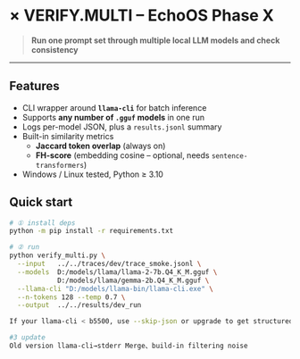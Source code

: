# × VERIFY.MULTI – EchoOS Phase X

> **Run one prompt set through multiple local LLM models and check consistency**

---

## Features

* CLI wrapper around **`llama-cli`** for batch inference
* Supports **any number of `.gguf` models** in one run
* Logs per-model JSON, plus a `results.jsonl` summary
* Built-in similarity metrics  
  * **Jaccard token overlap** (always on)  
  * **FH-score** (embedding cosine – optional, needs `sentence-transformers`)
* Windows / Linux tested, Python ≥ 3.10

## Quick start

```bash
# ① install deps
python -m pip install -r requirements.txt

# ② run
python verify_multi.py \
  --input   ../../traces/dev/trace_smoke.jsonl \
  --models  D:/models/llama/llama-2-7b.Q4_K_M.gguf \
            D:/models/llama/gemma-2b.Q4_K_M.gguf \
  --llama-cli "D:/models/llama-bin/llama-cli.exe" \
  --n-tokens 128 --temp 0.7 \
  --output  ../../results/dev_run

If your llama-cli < b5500, use --skip-json or upgrade to get structured output.

#3 update
Old version llama-cli→stderr Merge、build-in filtering noise